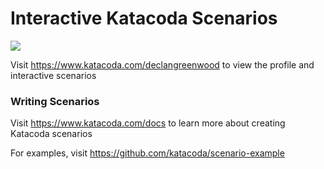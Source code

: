 # Interactive Katacoda Scenarios

[![](http://shields.katacoda.com/katacoda/declangreenwood/count.svg)](https://www.katacoda.com/declangreenwood "Get your profile on Katacoda.com")

Visit https://www.katacoda.com/declangreenwood to view the profile and interactive scenarios

### Writing Scenarios
Visit https://www.katacoda.com/docs to learn more about creating Katacoda scenarios

For examples, visit https://github.com/katacoda/scenario-example
